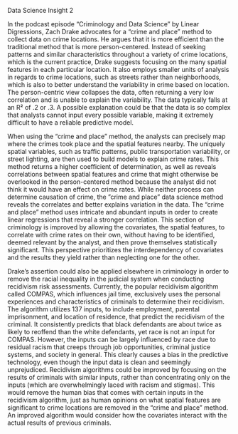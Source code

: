 Data Science Insight 2

In the podcast episode “Criminology and Data Science” by Linear Digressions, Zach Drake advocates for a “crime and place” method to collect data on crime locations. He argues that it is more efficient than the traditional method that is more person-centered. Instead of seeking patterns and similar characteristics throughout a variety of crime locations, which is the current practice, Drake suggests focusing on the many spatial features in each particular location. It also employs smaller units of analysis in regards to crime locations, such as streets rather than neighborhoods, which is also to better understand the variability in crime based on location. The person-centric view collapses the data, often returning a very low correlation and is unable to explain the variability. The data typically falls at an R² of .2 or .3. A possible explanation could be that the data is so complex that analysts cannot input every possible variable, making it extremely difficult to have a reliable predictive model. 

When using the “crime and place” method, the analysts can precisely map where the crimes took place and the spatial features nearby. The uniquely spatial variables, such as traffic patterns, public transportation variability, or street lighting, are then used to build models to explain crime rates. This method returns a higher coefficient of determination, as well as reveals correlations between spatial features and crime that might otherwise be overlooked in the person-centered method because the analyst did not think it would have an effect on crime rates. While neither process can determine causation of crime, the ”crime and place” data science method reveals the correlates and better explains variation in the data. The “crime and place” method uses intricate and abundant inputs in order to create linear regressions that reveal a stronger correlation. This section of criminology is improved by allowing the covariates, the spatial features, to correlate with crime rates on their own, without having to be identified, deemed relevant by the analyst, and then prove themselves statistically significant. This perspective prioritizes the interdependency of covariates and the results they yield rather than neglecting one for the other.

Drake’s assertion could also be applied elsewhere in criminology in order to remove the racial inequality in the judicial system when conducting recidivism risk assessments. Currently, the popular recidivism algorithm called COMPAS, which influences jail time, exclusively uses the personal experiences and characteristics of criminals to determine their recidivism. The algorithm utilizes 137 inputs, to include employment, parental imprisonment, and location of residence, that predict the recidivism of the criminal. It consistently predicts that black defendants are about twice as likely to reoffend than the white defendants, yet race is not an input for COMPAS. However, the inputs can be largely influenced by race due to residual racism that creeps through job opportunities, criminal justice systems, and society in general. This clearly causes a bias in the predictive technology, even though the input data is clean and seemingly unprejudiced. Recidivism algorithms could be improved by focusing on the results of criminals with similar inputs, rather than concentrating only on the inputs (which are overwhelmingly laced with racism and stigmas). This would remove the human bias that comes with certain inputs in the recidivism algorithm, just as human opinions on what spatial features are significant to crime locations are removed in the “crime and place” method. An improved algorithm would consider how the covariates interact with the actual results of previous criminals.
